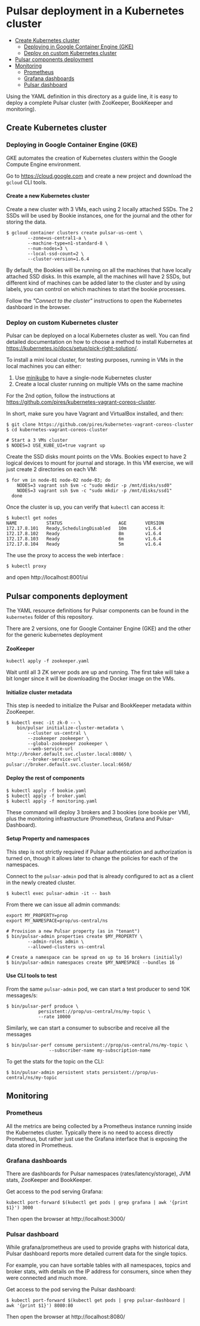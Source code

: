 
# Pulsar deployment in a Kubernetes cluster

<!-- TOC depthFrom:2 depthTo:3 withLinks:1 updateOnSave:1 orderedList:0 -->

- [Create Kubernetes cluster](#create-kubernetes-cluster)
	- [Deploying in Google Container Engine (GKE)](#deploying-in-google-container-engine-gke)
	- [Deploy on custom Kubernetes cluster](#deploy-on-custom-kubernetes-cluster)
- [Pulsar components deployment](#pulsar-components-deployment)
- [Monitoring](#monitoring)
	- [Prometheus](#prometheus)
	- [Grafana dashboards](#grafana-dashboards)
	- [Pulsar dashboard](#pulsar-dashboard)

<!-- /TOC -->

Using the YAML definition in this directory as a guide line, it is
easy to deploy a complete Pulsar cluster (with ZooKeeper, BookKeeper and
monitoring).

## Create Kubernetes cluster

### Deploying in Google Container Engine (GKE)

GKE automates the creation of Kubernetes clusters within the Google Compute
Engine environment.

Go to https://cloud.google.com and create a new project and download
the `gcloud` CLI tools.

#### Create a new Kubernetes cluster

Create a new cluster with 3 VMs, each using 2 locally attached SSDs.
The 2 SSDs will be used by Bookie instances, one for the journal and the other
for storing the data.

```shell
$ gcloud container clusters create pulsar-us-cent \
        --zone=us-central1-a \
        --machine-type=n1-standard-8 \
        --num-nodes=3 \
        --local-ssd-count=2 \
        --cluster-version=1.6.4
```

By default, the Bookies will be running on all the machines that have
locally attached SSD disks. In this example, all the machines will have 2 SSDs,
but different kind of machines can be added later to the cluster and by
using labels, you can control on which machines to start the bookie processes.


Follow the *"Connect to the cluster"* instructions to open the Kubernetes
dashboard in the browser.

### Deploy on custom Kubernetes cluster

Pulsar can be deployed on a local Kubernetes cluster as well. You can
find detailed documentation on how to choose a method to install Kubernetes at
 https://kubernetes.io/docs/setup/pick-right-solution/.

To install a mini local cluster, for testing purposes, running in VMs in the
local machines you can either:
 1. Use [minikube](https://kubernetes.io/docs/getting-started-guides/minikube/)
    to have a single-node Kubernetes cluster
 2. Create a local cluster running on multiple VMs on the same machine

For the 2nd option, follow the instructions at
https://github.com/pires/kubernetes-vagrant-coreos-cluster.

In short, make sure you have Vagrant and VirtualBox installed, and then:
```shell
$ git clone https://github.com/pires/kubernetes-vagrant-coreos-cluster
$ cd kubernetes-vagrant-coreos-cluster

# Start a 3 VMs cluster
$ NODES=3 USE_KUBE_UI=true vagrant up
```

Create the SSD disks mount points on the VMs. Bookies expect to have 2
logical devices to mount for journal and storage. In this VM exercise, we
will just create 2 directories on each VM:

```shell
$ for vm in node-01 node-02 node-03; do
	NODES=3 vagrant ssh $vm -c "sudo mkdir -p /mnt/disks/ssd0"
	NODES=3 vagrant ssh $vm -c "sudo mkdir -p /mnt/disks/ssd1"
  done
```

Once the cluster is up, you can verify that `kubectl` can access it:

```shell
$ kubectl get nodes
NAME           STATUS                     AGE       VERSION
172.17.8.101   Ready,SchedulingDisabled   10m       v1.6.4
172.17.8.102   Ready                      8m        v1.6.4
172.17.8.103   Ready                      6m        v1.6.4
172.17.8.104   Ready                      5m        v1.6.4
```

The use the proxy to access the web interface :

```
$ kubectl proxy
```

and open http://localhost:8001/ui


## Pulsar components deployment

The YAML resource definitions for Pulsar components can be found in the
`kubernetes` folder of this repository.

There are 2 versions, one for Google Container Engine (GKE) and the other for
the generic kubernetes deployment

#### ZooKeeper

```shell
kubectl apply -f zookeeper.yaml
```

Wait until all 3 ZK server pods are up and running. The first take will take
a bit longer since it will be downloading the Docker image on the VMs.


#### Initialize cluster metadata

This step is needed to initialize the Pulsar and BookKeeper metadata within
ZooKeeper.

```
$ kubectl exec -it zk-0 -- \
    bin/pulsar initialize-cluster-metadata \
        --cluster us-central \
        --zookeeper zookeeper \
        --global-zookeeper zookeeper \
        --web-service-url http://broker.default.svc.cluster.local:8080/ \
        --broker-service-url pulsar://broker.default.svc.cluster.local:6650/
```

#### Deploy the rest of components

```
$ kubectl apply -f bookie.yaml
$ kubectl apply -f broker.yaml
$ kubectl apply -f monitoring.yaml
```

These command will deploy 3 brokers and 3 bookies (one bookie per VM), plus
the monitoring infrastructure (Prometheus, Grafana and Pulsar-Dashboard).

#### Setup Property and namespaces

This step is not strictly required if Pulsar authentication and authorization
is turned on, though it allows later to change the policies for each of the
namespaces.

Connect to the `pulsar-admin` pod that is already configured to act as
a client in the newly created cluster.

```shell
$ kubectl exec pulsar-admin -it -- bash
```

From there we can issue all admin commands:

```shell
export MY_PROPERTY=prop
export MY_NAMESPACE=prop/us-central/ns

# Provision a new Pulsar property (as in "tenant")
$ bin/pulsar-admin properties create $MY_PROPERTY \
        --admin-roles admin \
        --allowed-clusters us-central

# Create a namespace can be spread on up to 16 brokers (initially)
$ bin/pulsar-admin namespaces create $MY_NAMESPACE --bundles 16
```


#### Use CLI tools to test


From the same `pulsar-admin` pod, we can start a test producer to
send 10K messages/s:

```shell
$ bin/pulsar-perf produce \
            persistent://prop/us-central/ns/my-topic \
            --rate 10000
```

Similarly, we can start a consumer to subscribe and receive all the
messages

```shell
$ bin/pulsar-perf consume persistent://prop/us-central/ns/my-topic \
                --subscriber-name my-subscription-name
```

To get the stats for the topic on the CLI:

```shell
$ bin/pulsar-admin persistent stats persistent://prop/us-central/ns/my-topic
```

## Monitoring

### Prometheus

All the metrics are being collected by a Prometheus instance running inside
the Kubernetes cluster. Typically there is no need to access directly Prometheus,
but rather just use the Grafana interface that is exposing the data stored
in Prometheus.

### Grafana dashboards

There are dashboards for Pulsar namespaces (rates/latency/storage), JVM stats,
ZooKeeper and BookKeeper.

Get access to the pod serving Grafana:

```shell
kubectl port-forward $(kubectl get pods | grep grafana | awk '{print $1}') 3000
```

Then open the browser at http://localhost:3000/

### Pulsar dashboard

While grafana/prometheus are used to provide graphs with historical data,
Pulsar dashboard reports more detailed current data for the single topics.

For example, you can have sortable tables with all namespaces, topics and
broker stats, with details on the IP address for consumers, since when
they were connected and much more.

Get access to the pod serving the Pulsar dashboard:

```shell
$ kubectl port-forward $(kubectl get pods | grep pulsar-dashboard | awk '{print $1}') 8080:80
```

Then open the browser at http://localhost:8080/
